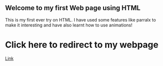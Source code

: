 ## Welcome to my first Web page using HTML

This is my first ever try on HTML. I have used some features like parralx to make it interesting and have also learnt how to use animations!


# Click here to redirect to my webpage

[Link](https://y-pratham.github.io/Webpage/task1.html) 

